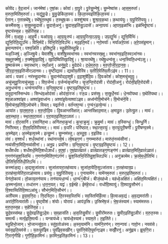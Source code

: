

  
कोवे॑द। वे॒द॒जानं॑। जान॑मेषां। ए॒षां॒कः। कोवा॑। वा॒पु॒रे। पु॒रेसु॒म्नेषु॑। सु॒म्नेष्वा॑स। आ॒स॒म॒रुतां॑। म॒रुता॒मिति॑म॒रुतां॑।। यद्यु॑यु॒ज्रे। यु॒यु॒ज्रेकि॑ला॒स्यः॑। कि॒ला॒स्यइति॑कि॒ला॒स्यः॑।।  
ऐतान्। ए॒तान्रथे॑षु। रथे॑षुत॒स्थुषः॑। त॒स्थुषः॒कः। कश्शु॑श्राव। शु॒श्रा॒व॒क॒था। क॒थाय॑युः। य॒यु॒रिति॑ययुः।। कस्मै॑सस्रुः। स॒स्रु॒स्सु॒दासे॑। सु॒दासे॒अनु॑। सु॒दास॒इति॑सु॒ऽदासे॑। अन्वा॒पयः॑। आ॒पय॒इळा॑भिः। इळ॑भिर्वृ॒ष्टयः॑। वृ॒ष्टय॑स्स॒ह। स॒हेति॑स॒ह।।  
तेमे॑। म॒आ॒हुः। आ॒हुर्ये। यआ॑य॒युः। आ॒य॒युःरुप॑। आ॒य॒युरित्या॒ऽय॒युः। उप॒द्युभिः॑। द्युभि॒र्विभिः॑। द्युभि॒रिति॒द्युऽभिः॑। विभि॒र्मदे॑। विभि॒रिति॒विऽभिः॑। मद॒इति॒मदे॑।। नरो॒मर्याः॑। मर्या॑अरे॒पसः॑। अ॒रे॒पस॑इ॒मान्। इ॒मान्पश्य॑न्। पश्य॒न्निति॑। इति॑ष्टुहि। स्तु॒हीति॑स्तु॒हि।।  
यअ॒ञ्जिषु॑। अ॒ञ्जिषु॒ये। येवाशी॑षु। वाशी॑षु॒स्वभा॑नवः। स्वभा॑नवस्स्र॒क्षु। स्वभा॑नव॒इति॒स्वऽभा॑नवः। स्र॒क्षुरु॒क्मेषु॑। रु॒क्मेषु॑खा॒दिषु॑। खा॒दिष्विति॑खा॒दिषु॑।। श्रा॒यारथे॑षु। रथे॑षु॒धन्व॑सु। धन्व॒स्विति॒धन्व॑ऽसु।।  
यु॒ष्माकं॑स्म। स्मा॒रथा॑न्। रथाँ॒अनु॑। अनु॑मु॒दे। मु॒देद॑धे। द॒धे॒म॒रु॒तः॒। म॒रु॒तो॒जी॒र॒दा॒न॒वः॒। जी॒र॒दा॒न॒व॒इति॑जीरऽदानवः।। वृ॒ष्टीद्यावः॑। द्यावो॑य॒तीरि॑व। य॒तीरि॒वेति॑य॒तीःऽइ॑व।। 11।।  
आयं। यन्नरः॑। नर॑स्सु॒दान॑वः। सु॒दान॑वोददा॒शुषे॑। द॒दा॒शुषे॑दि॒वः। दि॒वःकोशं॑। कोश॒मचु॑च्युवुः। अचु॑च्युवु॒रित्यचु॑च्युवुः।। विप॒र्जन्यं॑। प॒र्जन्यं॑सृजन्ति। सृ॒ज॒न्ति॒रोद॑सी। रोद॑सी॒अनु॑। रोद॑सी॒इति॒रोद॑सी। अनु॒धन्व॑ना। धन्व॑नायन्ति। य॒न्ति॒वृ॒ष्टयः॑। वृ॒ष्टय॒इति॑वृ॒ष्टयः॑।।  
त॒तृ॒दा॒नास्सिन्ध॑वः। सिन्ध॑वः॒क्षोद॑सा। क्षोद॑सा॒रजः॑। रजः॒प्र। प्रस॑स्रुः। स॒स्रु॒र्धे॒नवः॑। धे॒नवो॑यथा। य॒थेति॑यथा।। श्य॒न्नाअश्वा॑इव। अश्वा॑इ॒वाध्व॑नः। अश्वा॑इ॒वेत्यश्वाः॑ऽइव। अध्व॑नोवि॒मोच॑ने। वि॒मोच॑ने॒वि। वि॒मोच॑न॒इति॑वि॒ऽमोच॑ने। वियत्। यद्वर्त॑न्ते। वर्त॑न्तए॒न्यः॑। ए॒न्य॑१॒॑इत्ये॒न्यः॑।।  
आया॑त। या॒त॒म॒रु॒तः॒। म॒रु॒तो॒दि॒वः। दि॒वआन्तरि॑क्षात्। आन्तरि॑क्षाद॒मात्। अ॒मादु॒त। उ॒तेत्यु॒त।। मावः॑। अ॒व॒स्था॒त॒। स्था॒त॒प॒रा॒वतः॑। प॒रा॒वत॒इति॑प॒रा॒ऽवतः॑।।  
मावः॑। वो॒र॒सानि॑। र॒सानि॑त॒भा। अनि॑तभा॒कुभा॑। कुभा॒क्रुमुः॑। क्रुमु॒र्मा। मावः॑। व॒स्सिन्धुः॑। सिन्धु॒र्नि। निरी॑रमत्। री॒र॒म॒दिति॑रीरमत्।। मावः॑। वः॒परि॑। परि॑ष्ठात्। स्था॒त्स॒रयुः॑। स॒रयुः॑पुरी॒षणी॑। पु॒रीषण्य॒स्मे। अ॒स्मेइत्। अ॒स्मेइत्य॒स्मे। इत्सु॒म्नं। सु॒म्नम॑स्तु। अ॒स्तु॒वः॒। व॒इति॑वः।।  
तंवः॑। व॒श्शर्धं॑। शर्धं॒रथा॑नां। रथा॑नान्त्वे॒षं। त्वे॒षङ्ग॒णं। ग॒णम्मारु॑तं। मारु॑तं॒नव्य॑सीनां। नव्य॑सीना॒मिति॒नव्य॑सीनां।। अनु॒प्र। प्रय॑न्ति। य॒न्ति॒वृ॒ष्टयः॑। वृ॒ष्टय॒इति॑वृ॒ष्टयः॑।। 12।।  
शर्धं॑शर्धंवः। शर्धं॑शर्ध॒मिति॒शर्धं॑ऽशर्धं। व॒ए॒षां॒। ए॒षां॒व्रातं॑व्रातं। व्रातं॑व्रातङ्ग॒णङ्ग॑णं। व्रातं॑व्रात॒मिति॒व्रातं॑ऽव्रातं। ग॒णग॑णंसुश॒स्तिभिः॑। ग॒णग॑ण॒मिति॑ग॒णंऽग॑णं। सु॒श॒स्तिभि॒रिति॑सु॒श॒स्तिऽभिः॑।। अनु॑क्रामेम। क्रा॒मे॒म॒धी॒तिभिः॑। धी॒तिभि॒रिति॑धी॒तिऽभिः॑।।  
कस्मा॑अ॒द्य। अ॒द्यसुजा॑ताय। सुजा॑तायरा॒तह॑व्याय। सुजा॑ता॒येति॒सुऽजा॑ताय। रा॒तह॑व्याय॒प्र। रा॒तह॑व्या॒येति॑रा॒तऽह॑व्याय। प्रय॑युः। य॒यु॒रिति॑ययुः।। ए॒नायामे॑न। यामे॑नम॒रुतः॑। म॒रुत॒इति॑म॒रुतः॑।।  
येन॑तो॒काय॑। तो॒काय॒तन॑याय। तन॑यायधा॒न्यं॑। धा॒न्यं॑१॒॑बीजं॑। बीजं॒वह॑ध्वे। वह॑ध्वे॒अक्षि॑तं। अक्षि॑त॒मित्यक्षि॑तं।। अ॒स्मभ्यं॒तत्। तध्द॑त्तन। ध॒त्त॒न॒यत्। यद्वः॑। व॒ईम॑हे। ईम॑हे॒राधः॑। राधो॑वि॒श्वायु॑। वि॒श्वायु॒सौभ॑गं। वि॒श्वाय्विति॑वि॒श्वऽआ॑यु। सौभ॑ग॒मिति॒सौभ॑गं।।  
अती॑याम। इ॒या॒म॒नि॒दः। नि॒दस्ति॒रः। ति॒रस्स्व॒स्तिभिः॑। स्व॒स्तिभि॑र्हि॒त्वा। हि॒त्वाअव॒द्यं। अ॒व॒द्यमरा॑तीः। अरा॑ती॒रित्यरा॑तीः।। वृ॒ष्ट्वीशं। शंयोः। योरापः॑। आप॑उ॒स्रि। उ॒स्रिभे॑ष॒जं। भे॒ष॒जंस्याम॑। स्याम॑मरुतः। म॒रु॒त॒स्स॒ह। स॒हेति॑स॒ह।।  
सु॒दे॒वस्स॑मह। सु॒दे॒वइति॑सु॒ऽदे॒वः। स॒म॒हास॑ति। अ॒स॒तिसु॒वीरः॑। सु॒वीरो॑मरुतः। सु॒वीर॒इति॑सु॒ऽवीरः॑। म॒रु॒त॒स्सः। समर्त्यः॑। मर्त्य॒इति॒मर्त्यः॑।। यन्त्राय॑ध्वे। त्राय॑ध्वे॒स्याम॑। स्याम॒ते। त॒इति॑ते।।  
स्तु॒हिभो॒जान्। भो॒जान्त्सु॑व॒तः। स्तु॑व॒तोअ॑स्य। अ॒स्य॒याम॑नि। याम॑नि॒रण॑न्। रण॒न्गावः॑। गावो॒न। नयव॑से। यव॑स॒इति॒यव॑से।। य॒तःपूर्वाँ॑इव। पूर्वाँ॑इव॒सखी॑न्। पूर्वा॑नि॒वेति॒पूर्वा॑न्ऽइव। सखीँ॒रनु॑। अनु॑ह्वय। ह्व॒य॒गि॒रा। गि॒रागृ॑णीहि। गृ॒णी॒हि॒का॒मिनः॑। का॒मिन॒इति॑का॒मिनः॑।। 13।।  

